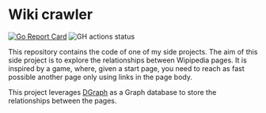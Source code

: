 # Wiki crawler

[![Go Report Card](https://goreportcard.com/badge/github.com/goujonbe/wiki-crawler)](https://goreportcard.com/report/github.com/goujonbe/wiki-crawler) ![GH actions status](https://github.com/goujonbe/wiki-crawler/workflows/.github/workflows/ci.yaml/badge.svg)

This repository contains the code of one of my side projects. The aim of this side project is to explore the relationships between Wipipedia pages. It is inspired by a game, where, given a start page, you need to reach as fast possible another page only using links in the page body.

This project leverages [DGraph](https://dgraph.io/) as a Graph database to store the relationships between the pages.
